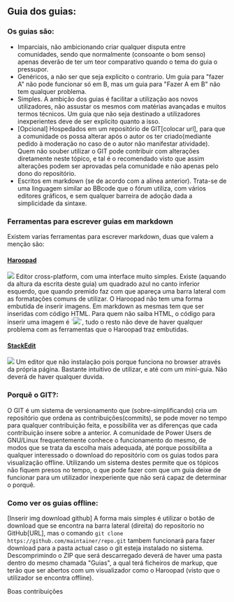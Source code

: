 ## Guia dos guias:
### **Os guias são:**
- Imparciais, não ambicionando criar qualquer disputa entre comunidades, sendo que normalmente (consoante o bom senso) apenas deverão de ter um teor comparativo quando o tema do guia o pressupor.
- Genéricos, a não ser que seja explicito o contrario. Um guia para "fazer A" não pode funcionar só em B, mas um guia para "Fazer A em B" não tem qualquer problema.
- Simples. A ambição dos guias é facilitar a utilização aos novos utilizadores, não assustar os mesmos com matérias avançadas e muitos termos técnicos. Um guia que não seja destinado a utilizadores inexperientes deve de ser explicito quanto a isso.
- [Opcional] Hospedados em um repositório de GIT[colocar url], para que a comunidade os possa alterar após o autor os ter criado(mediante pedido à moderação no caso de o autor não manifestar atividade). Quem não souber utilizar o GIT pode contribuir com alterações diretamente neste tópico, e tal é o recomendado visto que assim alterações podem ser aprovadas pela comunidade e não apenas pelo dono do repositório.
- Escritos em markdown (se de acordo com a alínea anterior). Trata-se de uma linguagem similar ao BBcode que o fórum utiliza, com vários editores gráficos, e sem qualquer barreira de adoção dada a simplicidade da sintaxe.

### **Ferramentas para escrever guias em markdown**
Existem varias ferramentas para escrever markdown, duas que valem a menção são:
#### [Haroopad](http://pad.haroopress.com/)
<img src="https://i.stack.imgur.com/wu5gF.png"/>
Editor cross-platform, com uma interface muito simples.
Existe (aquando da altura da escrita deste guia) um quadrado azul no canto inferior esquerdo, que quando premido faz com que apareça uma barra lateral com as formatações comuns de utilizar.
O Haroopad não tem uma forma embutida de inserir imagens. Em markdown as mesmas tem que ser inseridas com código HTML. Para quem não saiba HTML, o código para inserir uma imagem é `<img src="http://link.para.a.imagem">`, tudo o resto não deve de haver qualquer problema com as ferramentas que o Haroopad traz embutidas.

#### [StackEdit](https://stackedit.io/)
<img src="https://stackedit-beta.herokuapp.com/res-min/img/logo-promo-128.png">
Um editor que não instalação pois porque funciona no browser através da própria página.
Bastante intuitivo de utilizar, e até com um mini-guia. Não deverá de haver qualquer duvida.

### **Porquê o GIT?:**
O GIT é um sistema de versionamento que (sobre-simplificando) cria um repositório que ordena as contribuições(commits), se pode mover no tempo para qualquer contribuição feita, e possibilita ver as diferenças que cada contribuição insere sobre a anterior.
A comunidade de Power Users de GNU/Linux frequentemente conhece o funcionamento do mesmo, de modos que se trata da escolha mais adequada, até porque possibilita a qualquer interessado o download do repositório com os guias todos para visualização offline.
Utilizando um sistema destes permite que os tópicos não fiquem presos no tempo, o que pode fazer com que um guia deixe de funcionar para um utilizador inexperiente que não será capaz de determinar o porquê.

### **Como ver os guias offline:**
[Inserir img download github]
A forma mais simples é utilizar o botão de download que se encontra na barra lateral (direita) do repositorio no GitHub[URL], mas o comando `git clone https://github.com/maintainer/repo.git` tambem funcionará para fazer download para a pasta actual caso o git esteja instalado no sistema.
Descomprimindo o ZIP que será descarregado deverá de haver uma pasta dentro do mesmo chamada "Guias", a qual terá ficheiros de markup, que terão que ser abertos com um visualizador como o Haroopad (visto que o utilizador se encontra offline).

Boas contribuições